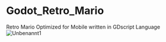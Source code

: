 # Godot_Retro_Mario
Retro Mario Optimized for Mobile written in GDscript Language
![Unbenannt1](https://github.com/jonasbraus/Godot_Retro_Mario/assets/47791011/787f59e4-4061-4a71-ae97-b692b435e571)
